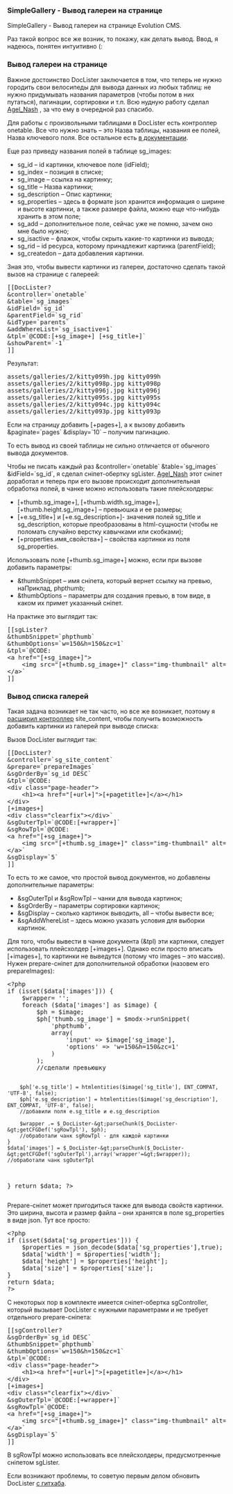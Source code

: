 
<meta http-equiv="Content-Type" content="text/html; charset=utf-8">
<h3>SimpleGallery - Вывод галереи на странице </h3>
SimpleGallery - Вывод галереи на странице Evolution CMS.
<p>Раз такой вопрос все же возник, то покажу, как делать вывод. Ввод, я надеюсь, понятен интуитивно (:</p>
<h3 class="sub-header">Вывод галереи на странице</h3>
<p>Важное достоинство DocLister заключается в том, что теперь не нужно городить свои велосипеды для вывода данных из любых таблиц: не нужно придумывать названия параметров (чтобы потом в них путаться), пагинации, сортировки и т.п. Всю нудную работу сделал <a href="http://modx.im/profile/Agel_Nash/" rel="nofollow" target="_blank">Agel_Nash</a> , за что ему в очередной раз спасибо.</p>
<p>Для работы с произвольными таблицами в DocLister есть контроллер onetable. Все что нужно знать – это Назва таблицы, названия ее полей, Назва ключевого поля. Все остальное есть <a href="doclister/index.html" target="_blank">в документации</a>.</p>
<p>Еще раз приведу названия полей в таблице <span class="text-bold">sg_images</span>:</p>
<ul>
	<li><span class="text-bold">sg_id</span> – id картинки, <span class="text-bold">ключевое поле (idField)</span>;</li>
	<li><span class="text-bold">sg_index</span> – позиция в списке;</li>
	<li><span class="text-bold">sg_image</span> – ссылка на картинку;</li>
	<li><span class="text-bold">sg_title</span> – Назва картинки;</li>
	<li><span class="text-bold">sg_description</span> – Опис картинки;</li>
	<li><span class="text-bold">sg_properties</span> – здесь в формате json хранится информация о ширине и высоте картинки, а также размере файла, можно еще что-нибудь хранить в этом поле;</li>
	<li><span class="text-bold">sg_add</span> – дополнительное поле, сейчас уже не помню, зачем оно мне было нужно;</li>
	<li><span class="text-bold">sg_isactive</span> – флажок, чтобы скрыть какие-то картинки из вывода;</li>
	<li><span class="text-bold">sg_rid</span> – id ресурса, которому принадлежит картинка (parentField);</li>
	<li><span class="text-bold">sg_createdon</span> – дата добавления картинки.</li>
</ul>

<p>Зная это, чтобы вывести картинки из галереи, достаточно сделать такой вызов на странице с галереей:</p>
<pre class="brush: html;">
[[DocLister?
&controller=`onetable`
&table=`sg_images`
&idField=`sg_id`
&parentField=`sg_rid`
&idType=`parents`
&addWhereList=`sg_isactive=1`
&tpl=`@CODE:[+sg_image+] [+sg_title+]`
&showParent=`-1`
]]
</pre>

<p>Результат:</p>
<pre class="brush: html;">
assets/galleries/2/kitty099h.jpg kitty099h
assets/galleries/2/kitty098p.jpg kitty098p
assets/galleries/2/kitty096j.jpg kitty096j
assets/galleries/2/kitty095s.jpg kitty095s
assets/galleries/2/kitty094c.jpg kitty094c
assets/galleries/2/kitty093p.jpg kitty093p
</pre>
<p>Если на страницу добавить [+pages+], а к вызову добавить &paginate=`pages` &display=`10` – получим пагинацию. </p>
<p>То есть вывод из своей таблицы не сильно отличается от обычного вывода документов.</p>
<p>Чтобы не писать каждый раз &controller=`onetable` &table=`sg_images` &idField=`sg_id`, я сделал сніпет-обертку sgLister. <a href="http://modx.im/profile/Agel_Nash/" rel="nofollow" target="_blank">Agel_Nash</a> этот сніпет доработал и теперь при его вызове происходит дополнительная обработка полей, в чанке можно использовать такие плейсхолдеры:</p>
<ul>
	<li>[+thumb.sg_image+], [+thumb.width.sg_image+], [+thumb.height.sg_image+] – превьюшка и ее размеры;</li>
	<li>[+e.sg_title+] и [+e.sg_description+]- значения полей sg_title и sg_description, которые преобразованы в html-сущности (чтобы не поломать случайно верстку кавычками или скобками);</li>
	<li>[+properties.имя_свойства+] – свойства картинки из поля sg_properties.</li>
</ul>
<p>Использовать поле [+thumb.sg_image+] можно, если при вызове добавить параметры:</p>
<ul>
	<li><span class="text-bold">&thumbSnippet</span> – имя сніпета, который вернет ссылку на превью, наПриклад, phpthumb;</li>
	<li><span class="text-bold">&thumbOptions</span> – параметры для создания превью, в том виде, в каком их примет указанный сніпет.</li>
</ul>
<p>На практике это выглядит так:</p>
<pre class="brush: html;">
[[sgLister? 
&thumbSnippet=`phpthumb`
&thumbOptions=`w=150&h=150&zc=1`
&tpl=`@CODE:
&lt;a href="[+sg_image+]"&gt;
	&lt;img src="[+thumb.sg_image+]" class="img-thumbnail" alt="[+e.sg_title+]" title="[+e.sg_description+]"&gt;
&lt;/a&gt;`
]]
</pre>

<h3 class="sub-header">Вывод списка галерей</h3>
<p>Такая задача возникает не так часто, но все же возникает, поэтому я <a href="http://modx.im/blog/docs/2759.html" rel="nofollow" target="_blank">расширил контроллер</a> site_content, чтобы получить возможность добавить картинки из галерей при выводе списка:
</p>
<p>Вызов DocLister выглядит так:</p>
<pre class="brush: html;">
[[DocLister? 
&controller=`sg_site_content`
&prepare=`prepareImages`
&sgOrderBy=`sg_id DESC`
&tpl=`@CODE:
&lt;div class="page-header"&gt;
	&lt;h1&gt;&lt;a href="[+url+]"&gt;[+pagetitle+]&lt;/a&gt;&lt;/h1&gt;
&lt;/div&gt;
[+images+]
&lt;div class="clearfix"&gt;&lt;/div&gt;` 
&sgOuterTpl=`@CODE:[+wrapper+]`
&sgRowTpl=`@CODE:
&lt;a href="[+sg_image+]"&gt;
	&lt;img src="[+thumb.sg_image+]" class="img-thumbnail" alt="[+e.sg_title+]" title="[+e.sg_description+]"&gt;
&lt;/a&gt;`
&sgDisplay=`5`
]]
</pre>

<p>То есть то же самое, что простой вывод документов, но добавлены дополнительные параметры:</p>
<ul>
	<li><span class="text-bold">&sgOuterTpl и &sgRowTpl</span> – чанки для вывода картинок;</li>
	<li><span class="text-bold">&sgOrderBy</span> – параметры сортировки картинок;</li>
	<li><span class="text-bold">&sgDisplay</span> – сколько картинок выводить, all – чтобы вывести все;</li>
	<li><span class="text-bold">&sgAddWhereList</span> – здесь можно указать условия для выборки картинок.</li>
</ul>

<p>Для того, чтобы вывести в чанке документа (&tpl) эти картинки, следует использовать плейсхолдер [+images+]. Однако если просто вписать [+images+], то картинки не выведутся (потому что images – это массив). Нужен prepare-сніпет для дополнительной обработки (назовем его prepareImages):</p>
<pre class="brush: php;">
&lt;?php
if (isset($data['images'])) {
	$wrapper= '';
	foreach ($data['images'] as $image) {
		$ph = $image;
		$ph['thumb.sg_image'] = $modx-&gt;runSnippet(
			'phpthumb',
			array(
				'input' =&gt; $image['sg_image'],
				'options' =&gt; 'w=150&h=150&zc=1'
			)
		);
		//сделали превьюшку

		$ph['e.sg_title'] = htmlentities($image['sg_title'], ENT_COMPAT, 'UTF-8', false);
		$ph['e.sg_description'] = htmlentities($image['sg_description'], ENT_COMPAT, 'UTF-8', false);
		//добавили поля e.sg_title и e.sg_description

		$wrapper .= $_DocLister-&gt;parseChunk($_DocLister-&gt;getCFGDef('sgRowTpl'), $ph);
		//обработали чанк sgRowTpl - для каждой картинки
	}
	$data['images'] = $_DocLister-&gt;parseChunk($_DocLister-&gt;getCFGDef('sgOuterTpl'),array('wrapper'=&gt;$wrapper));
	//обработали чанк sgOuterTpl
}
return $data;
?&gt;
</pre>

<p>Prepare-сніпет может пригодиться также для вывода свойств картинки. Это ширина, высота и размер файла – они хранятся в поле sg_properties в виде json. Тут все просто:</p>
<pre class="brush: php;">
&lt;?php
if (isset($data['sg_properties'])) {
    $properties = json_decode($data['sg_properties'],true);
    $data['width'] = $properties['width'];
    $data['height'] = $properties['height'];
    $data['size'] = $properties['size'];
}
return $data;
?&gt;
</pre>

<p>С некоторых пор в комплекте имеется сніпет-обертка sgController, который вызывает DocLister с нужными параметрами и не требует отдельного prepare-сніпета:</p>
<pre class="brush: html;">
[[sgController? 
&sgOrderBy=`sg_id DESC`
&thumbSnippet=`phpthumb`
&thumbOptions=`w=150&h=150&zc=1`
&tpl=`@CODE:
&lt;div class="page-header"&gt;
	&lt;h1&gt;&lt;a href="[+url+]"&gt;[+pagetitle+]&lt;/a&gt;&lt;/h1&gt;
&lt;/div&gt;
[+images+]
&lt;div class="clearfix"&gt;&lt;/div&gt;` 
&sgOuterTpl=`@CODE:[+wrapper+]`
&sgRowTpl=`@CODE:
&lt;a href="[+sg_image+]"&gt;
	&lt;img src="[+thumb.sg_image+]" class="img-thumbnail" alt="[+e.sg_title+]" title="[+e.sg_description+]"&gt;
&lt;/a&gt;`
&sgDisplay=`5`
]]
</pre>
<p>В sgRowTpl можно использовать все плейсхолдеры, предусмотренные сніпетом sgLister.</p>
<p class="text-bold">Если возникают проблемы, то советую первым делом обновить DocLister <a href="https://github.com/AgexNash" rel="nofollow" target="_blank">с гитхаба</a>.</p>